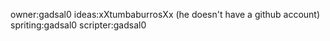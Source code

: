 owner:gadsal0
ideas:xXtumbaburrosXx (he doesn't have a github account)
spriting:gadsal0
scripter:gadsal0
